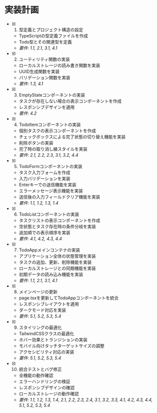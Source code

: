 # 実装計画

- [x] 1. 型定義とプロジェクト構造の設定
  - TypeScriptの型定義ファイルを作成
  - Todo型とその関連型を定義
  - _要件: 1.1, 2.1, 3.1, 4.1_

- [x] 2. ユーティリティ関数の実装
  - ローカルストレージの読み書き関数を実装
  - UUID生成関数を実装
  - バリデーション関数を実装
  - _要件: 1.3, 4.1_

- [x] 3. EmptyStateコンポーネントの実装
  - タスクが存在しない場合の表示コンポーネントを作成
  - レスポンシブデザインを適用
  - _要件: 4.2_

- [x] 4. TodoItemコンポーネントの実装
  - 個別タスクの表示コンポーネントを作成
  - チェックボックスによる完了状態の切り替え機能を実装
  - 削除ボタンの実装
  - 完了時の取り消し線スタイルを実装
  - _要件: 2.1, 2.2, 2.3, 3.1, 3.2, 4.4_

- [x] 5. TodoFormコンポーネントの実装
  - タスク入力フォームを作成
  - 入力バリデーションを実装
  - Enterキーでの送信機能を実装
  - エラーメッセージ表示機能を実装
  - 送信後の入力フィールドクリア機能を実装
  - _要件: 1.1, 1.2, 1.3, 1.4_

- [x] 6. TodoListコンポーネントの実装
  - タスクリストの表示コンポーネントを作成
  - 空状態とタスク存在時の条件分岐を実装
  - 追加順での表示順序を実装
  - _要件: 4.1, 4.2, 4.3, 4.4_

- [x] 7. TodoAppメインコンテナの実装
  - アプリケーション全体の状態管理を実装
  - タスクの追加、更新、削除機能を実装
  - ローカルストレージとの同期機能を実装
  - 初期データの読み込み機能を実装
  - _要件: 1.1, 2.1, 3.1, 4.1_

- [x] 8. メインページの更新
  - page.tsxを更新してTodoAppコンポーネントを統合
  - レスポンシブレイアウトを適用
  - ダークモード対応を実装
  - _要件: 5.1, 5.2, 5.3, 5.4_

- [x] 9. スタイリングの最適化
  - TailwindCSSクラスの最適化
  - ホバー効果とトランジションの実装
  - モバイル向けタッチターゲットサイズの調整
  - アクセシビリティ対応の実装
  - _要件: 5.1, 5.2, 5.3, 5.4_

- [x] 10. 統合テストとバグ修正
  - 全機能の動作確認
  - エラーハンドリングの検証
  - レスポンシブデザインの確認
  - ローカルストレージの動作確認
  - _要件: 1.1, 1.2, 1.3, 1.4, 2.1, 2.2, 2.3, 2.4, 3.1, 3.2, 3.3, 4.1, 4.2, 4.3, 4.4, 5.1, 5.2, 5.3, 5.4_

